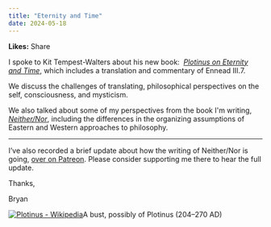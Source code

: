 ```yaml
---
title: "Eternity and Time"
date: 2024-05-18
---
```


**Likes:** Share

I spoke to Kit Tempest-Walters about his new book: [⁠](https://brill.com/display/title/63999) _[Plotinus on Eternity and Time](https://brill.com/display/title/63999)_[⁠](https://brill.com/display/title/63999), which includes a translation and commentary of Ennead III.7.

We discuss the challenges of translating, philosophical perspectives on the self, consciousness, and mysticism.

We also talked about some of my perspectives from the book I'm writing, [⁠](https://bryankam.com/neither) _[Neither/Nor](https://bryankam.com/neither)_[⁠](https://bryankam.com/neither), including the differences in the organizing assumptions of Eastern and Western approaches to philosophy.

* * *

I’ve also recorded a brief update about how the writing of Neither/Nor is going, [over on Patreon](https://www.patreon.com/posts/neither-nor-104384954?utm_medium=clipboard_copy&utm_source=copyLink&utm_campaign=postshare_creator&utm_content=join_link). Please consider supporting me there to hear the full update.

Thanks,

Bryan

[![Plotinus - Wikipedia](https://substackcdn.com/image/fetch/w_1456,c_limit,f_auto,q_auto:good,fl_progressive:steep/https%3A%2F%2Fsubstack-post-media.s3.amazonaws.com%2Fpublic%2Fimages%2F3acd47a5-c581-4bef-83bd-7c7a57caa3eb_569x681.jpeg)](https://substackcdn.com/image/fetch/f_auto,q_auto:good,fl_progressive:steep/https%3A%2F%2Fsubstack-post-media.s3.amazonaws.com%2Fpublic%2Fimages%2F3acd47a5-c581-4bef-83bd-7c7a57caa3eb_569x681.jpeg)A bust, possibly of Plotinus (204–270 AD)
